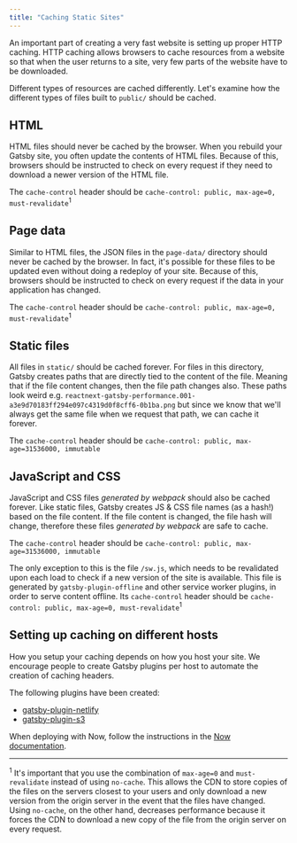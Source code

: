 ```yaml
---
title: "Caching Static Sites"
---
```


An important part of creating a very fast website is setting up proper HTTP caching. HTTP caching allows browsers to cache resources from a website so that when the user returns to a site, very few parts of the website have to be downloaded.

Different types of resources are cached differently. Let's examine how the different types of files built to `public/` should be cached.

## HTML

HTML files should never be cached by the browser. When you rebuild your Gatsby site, you often update the contents of HTML files. Because of this, browsers should be instructed to check on every request if they need to download a newer version of the HTML file.

The `cache-control` header should be `cache-control: public, max-age=0, must-revalidate`<sup>1</sup>

## Page data

Similar to HTML files, the JSON files in the `page-data/` directory should never be cached by the browser. In fact, it's possible for these files to be updated even without doing a redeploy of your site. Because of this, browsers should be instructed to check on every request if the data in your application has changed.

The `cache-control` header should be `cache-control: public, max-age=0, must-revalidate`<sup>1</sup>

## Static files

All files in `static/` should be cached forever. For files in this directory, Gatsby creates paths that are directly tied to the content of the file. Meaning that if the file content changes, then the file path changes also. These paths look weird e.g. `reactnext-gatsby-performance.001-a3e9d70183ff294e097c4319d0f8cff6-0b1ba.png` but since we know that we'll always get the same file when we request that path, we can cache it forever.

The `cache-control` header should be `cache-control: public, max-age=31536000, immutable`

## JavaScript and CSS

JavaScript and CSS files _generated by webpack_ should also be cached forever. Like static files, Gatsby creates JS & CSS file names (as a hash!) based on the file content. If the file content is changed, the file hash will change, therefore these files _generated by webpack_ are safe to cache.

The `cache-control` header should be `cache-control: public, max-age=31536000, immutable`

The only exception to this is the file `/sw.js`, which needs to be revalidated upon each load to check if a new version of the site is available. This file is generated by `gatsby-plugin-offline` and other service worker plugins, in order to serve content offline. Its `cache-control` header should be `cache-control: public, max-age=0, must-revalidate`<sup>1</sup>

## Setting up caching on different hosts

How you setup your caching depends on how you host your site. We encourage people to create Gatsby plugins per host to automate the creation of caching headers.

The following plugins have been created:

- [gatsby-plugin-netlify](/packages/gatsby-plugin-netlify/)
- [gatsby-plugin-s3](https://github.com/jariz/gatsby-plugin-s3)

When deploying with Now, follow the instructions in the [Now documentation](https://zeit.co/guides/deploying-gatsby-with-now#bonus:-cache-your-gatsby-assets).

---

<sup>1</sup> It's important that you use the combination of `max-age=0` and `must-revalidate` instead of using `no-cache`. This allows the CDN to store copies of the files on the servers closest to your users and only download a new version from the origin server in the event that the files have changed. Using `no-cache`, on the other hand, decreases performance because it forces the CDN to download a new copy of the file from the origin server on every request.
